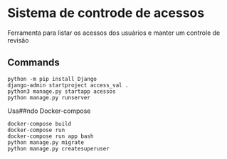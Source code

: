# Sistema de controde de acessos

Ferramenta para listar os acessos dos usuários e manter um controle de revisão

## Commands
```
python -m pip install Django
django-admin startproject access_val .
python3 manage.py startapp acessos
python manage.py runserver
```

Usa##ndo Docker-compose

```
docker-compose build
docker-compose run
docker-compose run app bash
python manage.py migrate
python manage.py createsuperuser
```
